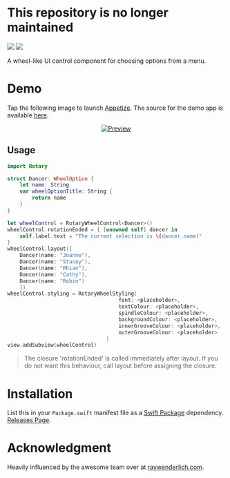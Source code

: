# This repository is no longer maintained

![](https://img.shields.io/badge/platform-tvOS%2BiOS-blue)
![](https://img.shields.io/badge/swift-5.3-blue)

A wheel-like UI control component for choosing options from a menu.

# Demo

Tap the following image to launch [Appetize](https://appetize.io). The source for the demo app is available [here](https://github.com/nashysolutions/RotaryDemo).

<p align="center">
    <a href="https://appetize.io/app/udgkzhrukbwe3umq7x17h4zpjw?device=iphonex&scale=75&orientation=portrait&osVersion=12.2&deviceColor=black">
        <img src="https://user-images.githubusercontent.com/51816980/59976306-660b8f00-95ba-11e9-89d6-1862f6ee78da.png" alt="Preview"/>
    </a>
</p>

## Usage

```swift
import Rotary

struct Dancer: WheelOption {
    let name: String
    var wheelOptionTitle: String {
        return name
    }
}

let wheelControl = RotaryWheelControl<Dancer>()
wheelControl.rotationEnded = { [unowned self] dancer in
    self.label.text = "The current selection is \(dancer.name)"
}
wheelControl.layout([
    Dancer(name: "Joanne"),
    Dancer(name: "Stacey"),
    Dancer(name: "Rhian"),
    Dancer(name: "Cathy"),
    Dancer(name: "Robin")
    ])
wheelControl.styling = RotaryWheelStyling(
                                    font: <placeholder>,
                                    textColour: <placeholder>,
                                    spindleColour: <placeholder>,
                                    backgroundColour: <placeholder>,
                                    innerGrooveColour: <placeholder>,
                                    outerGrooveColour: <placeholder>
                                )
view.addSubview(wheelControl)
```

> The closure 'rotationEnded' is called immediately after layout. If you do not want this behaviour, call layout before assigning the closure.

# Installation

List this in your `Package.swift` manifest file as a [Swift Package](https://swift.org/package-manager/) dependency. [Releases Page](https://github.com/nashysolutions/Rotary/releases/).

# Acknowledgment 

Heavily influenced by the awesome team over at [raywenderlich.com](https://www.raywenderlich.com/2953-how-to-create-a-rotating-wheel-control-with-uikit).
